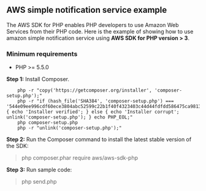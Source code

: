 ## AWS simple notification service example

The AWS SDK for PHP enables PHP developers to use Amazon Web Services from their PHP code. Here is the example of showing how to use amazon simple notification service using **AWS SDK for PHP version > 3**.

### Minimum requirements
  * PHP >= 5.5.0

**Step 1:** Install Composer.
```
    php -r "copy('https://getcomposer.org/installer', 'composer-setup.php');"
    php -r "if (hash_file('SHA384', 'composer-setup.php') === '544e09ee996cdf60ece3804abc52599c22b1f40f4323403c44d44fdfdd586475ca9813a858088ffbc1f233e9b180f061') { echo 'Installer verified'; } else { echo 'Installer corrupt'; unlink('composer-setup.php'); } echo PHP_EOL;"
    php composer-setup.php
    php -r "unlink('composer-setup.php');"
```
**Step 2:** Run the Composer command to install the latest stable version of the SDK:
> php composer.phar require aws/aws-sdk-php

**Step 3:** Run sample code:
> php send.php
